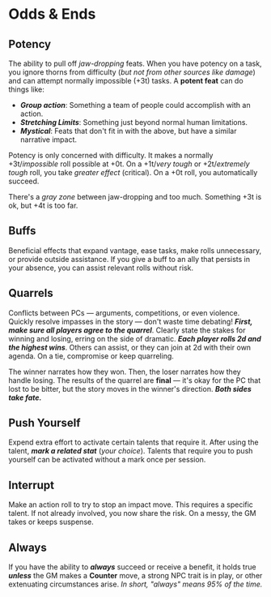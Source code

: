 # Odds & Ends

## Potency

The ability to pull off _jaw-dropping_ feats. When you have potency on a task, you ignore thorns from difficulty (_but not from other sources like damage_) and can attempt normally impossible (+3t) tasks. A **potent feat** can do things like:

- **_Group action_**: Something a team of people could accomplish with an action.
- **_Stretching Limits_**: Something just beyond normal human limitations.
- **_Mystical_**: Feats that don't fit in with the above, but have a similar narrative impact.

Potency is only concerned with difficulty. It makes a normally +3t/_impossible_ roll possible at +0t. On a +1t/_very tough_ or +2t/_extremely tough_ roll, you take _greater effect_ (critical). On a +0t roll, you automatically succeed.

There's a _gray zone_ between jaw-dropping and too much. Something +3t is ok, but +4t is too far.

## Buffs

Beneficial effects that expand vantage, ease tasks, make rolls unnecessary, or provide outside assistance. If you give a buff to an ally that persists in your absence, you can assist relevant rolls without risk.

## Quarrels

Conflicts between PCs — arguments, competitions, or even violence. Quickly resolve impasses in the story — don't waste time debating! **_First, make sure all players agree to the quarrel_**. Clearly state the stakes for winning and losing, erring on the side of dramatic. **_Each player rolls 2d and the highest wins_**. Others can assist, or they can join at 2d with their own agenda. On a tie, compromise or keep quarreling.

The winner narrates how they won. Then, the loser narrates how they handle losing. The results of the quarrel are **final** — it's okay for the PC that lost to be bitter, but the story moves in the winner's direction. **_Both sides take fate._**

## Push Yourself

Expend extra effort to activate certain talents that require it. After using the talent, **_mark a related stat_** (_your choice_). Talents that require you to push yourself can be activated without a mark once per session.

## Interrupt

Make an action roll to try to stop an impact move. This requires a specific talent. If not already involved, you now share the risk. On a messy, the GM takes or keeps suspense.

## Always

If you have the ability to **_always_** succeed or receive a benefit, it holds true **_unless_** the GM makes a **Counter** move, a strong NPC trait is in play, or other extenuating circumstances arise. _In short, "always" means 95% of the time._
